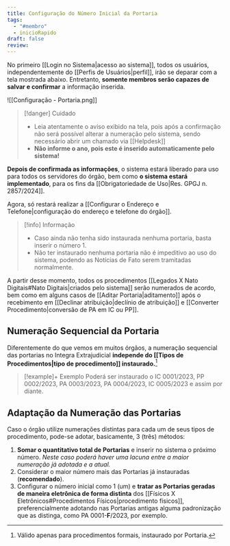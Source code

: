 ```yaml
---
title: Configuração do Número Inicial da Portaria
tags:
  - "#membro"
  - inicioRapido
draft: false
review:
---
```

No primeiro [[Login no Sistema|acesso ao sistema]], todos os usuários, independentemente do [[Perfis de Usuários|perfil]], irão se deparar com a tela mostrada abaixo. Entretanto, **somente membros serão capazes de salvar e confirmar** a informação inserida.

![[Configuração - Portaria.png]]

>[!danger] Cuidado
>* Leia atentamente o aviso exibido na tela, pois após a confirmação não será possível alterar a numeração pelo sistema, sendo necessário abrir um chamado via [[Helpdesk]]
>* **Não informe o ano, pois este é inserido automaticamente pelo sistema!**

**Depois de confirmada as informações**, o sistema estará liberado para uso para todos os servidores do órgão, bem como **o sistema estará implementado**, para os fins da [[Obrigatoriedade de Uso|Res. GPGJ n. 2857/2024]]. 

Agora, só restará realizar a [[Configurar o Endereço e Telefone|configuração do endereço e telefone do órgão]].

> [!info] Informação
> * Caso ainda não tenha sido instaurada nenhuma portaria, basta inserir o número 1.
> * Não ter instaurado nenhuma portaria não é impeditivo ao uso do sistema, podendo as Notícias de Fato serem tramitadas normalmente.

A partir desse momento, todos os procedimentos [[Legados X Nato Digitais#Nato Digitais|criados pelo sistema]] serão numerados de acordo, bem como em alguns casos de [[Aditar Portaria|aditamento]] após o recebimento em [[Declinar atribuição|declínio de atribuição]] e [[Converter Procedimento|conversão de PA em IC ou PP]].

## Numeração Sequencial da Portaria

Diferentemente do que vemos em muitos órgãos, a numeração sequencial das portarias no Integra Extrajudicial **independe do [[Tipos de Procedimentos|tipo de procedimento]] instaurado.**[^1]

>[!example]+ Exemplo
>Poderá ser instaurado o IC 0001/2023, PP 0002/2023, PA 0003/2023, PA 0004/2023, IC 0005/2023 e assim por diante.

## Adaptação da Numeração das Portarias

Caso o órgão utilize numerações distintas para cada um de seus tipos de procedimento, pode-se adotar, basicamente, 3 (três) métodos:

1. **Somar o quantitativo total de Portarias** e inserir no sistema o próximo número. *Neste caso poderá haver uma lacuna entre a maior numeração já adotada e a atual.*
2. Considerar o maior número mais das Portarias já instauradas (**recomendado**).
3. Configurar o número inicial como 1 (um) e **tratar as Portarias geradas de maneira eletrônica de forma distinta** dos [[Físicos X Eletrônicos#Procedimentos Físicos|procedimento físicos]], preferencialmente adotando nas Portarias antigas alguma padronização que as distinga, como PA 0001-**F**/2023, por exemplo.


[^1]: Válido apenas para procedimentos formais, instaurado por Portaria.